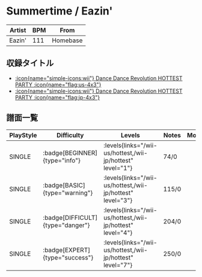 # Summertime / Eazin'

|Artist|BPM|From|
|------|---|----|
|Eazin'|111|Homebase|

## 収録タイトル

- [:icon{name="simple-icons:wii"} Dance Dance Revolution HOTTEST PARTY :icon{name="flag:us-4x3"}](/wii-us/hottest)
- [:icon{name="simple-icons:wii"} Dance Dance Revolution HOTTEST PARTY :icon{name="flag:jp-4x3"}](/wii-jp/hottest)

## 譜面一覧

|PlayStyle|Difficulty|Levels|Notes|Movie|
|---------|----------|------|-----|-----|
|SINGLE| :badge[BEGINNER]{type="info"}| :levels{links="/wii-us/hottest,/wii-jp/hottest" level="1"}|74/0||
|SINGLE| :badge[BASIC]{type="warning"}| :levels{links="/wii-us/hottest,/wii-jp/hottest" level="3"}|115/0||
|SINGLE| :badge[DIFFICULT]{type="danger"}| :levels{links="/wii-us/hottest,/wii-jp/hottest" level="4"}|204/0||
|SINGLE| :badge[EXPERT]{type="success"}| :levels{links="/wii-us/hottest,/wii-jp/hottest" level="7"}|250/0||
